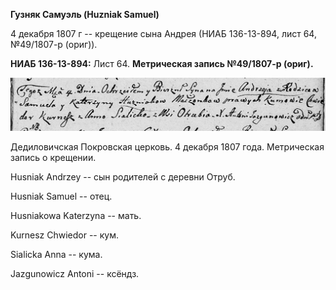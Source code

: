 **Гузняк Самуэль (Huzniak Samuel)**

4 декабря 1807 г -- крещение сына Андрея (НИАБ 136-13-894, лист 64,
№49/1807-р (ориг)).

**НИАБ 136-13-894:** Лист 64. **Метрическая запись №49/1807-р (ориг).**

![](./media/630af35886ebaffa4456b38bc57bc048604d0b6b.png)

Дедиловичская Покровская церковь. 4 декабря 1807 года. Метрическая
запись о крещении.

Husniak Andrzey -- сын родителей с деревни Отруб.

Husniak Samuel -- отец.

Husniakowa Katerzyna -- мать.

Kurnesz Chwiedor -- кум.

Sialicka Anna -- кума.

Jazgunowicz Antoni -- ксёндз.
